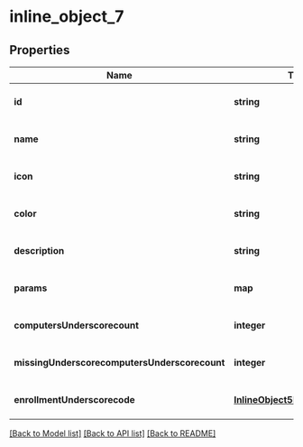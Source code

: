 # inline_object_7

## Properties
Name | Type | Description | Notes
------------ | ------------- | ------------- | -------------
**id** | **string** |  | [optional] [default to null]
**name** | **string** |  | [optional] [default to null]
**icon** | **string** |  | [optional] [default to null]
**color** | **string** |  | [optional] [default to null]
**description** | **string** |  | [optional] [default to null]
**params** | **map** |  | [optional] [default to null]
**computersUnderscorecount** | **integer** |  | [optional] [default to null]
**missingUnderscorecomputersUnderscorecount** | **integer** |  | [optional] [default to null]
**enrollmentUnderscorecode** | [**InlineObject5EnrollmentCode**](InlineObject5EnrollmentCode.md) |  | [optional] [default to null]

[[Back to Model list]](../README.md#documentation-for-models) [[Back to API list]](../README.md#documentation-for-api-endpoints) [[Back to README]](../README.md)


